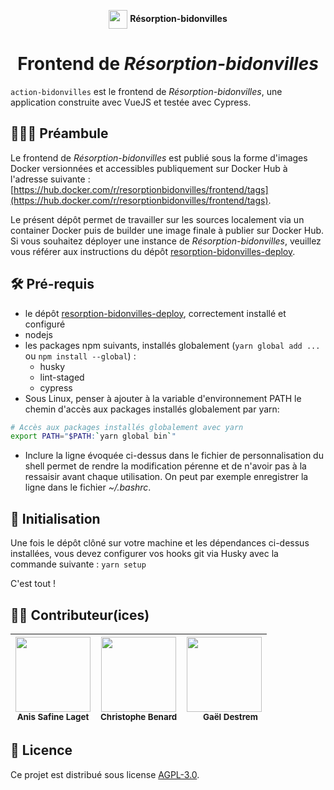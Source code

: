 <p align="center"><img src="https://resorption-bidonvilles.beta.gouv.fr/img/Marianne.d37c6b1e.svg" height="30" align="center" /> <strong>Résorption-bidonvilles</strong></p>
<h1 align="center">Frontend de <em>Résorption-bidonvilles</em></h1>

`action-bidonvilles` est le frontend de *Résorption-bidonvilles*, une application construite avec VueJS et testée avec Cypress.

## 👨🏼‍🏫 Préambule
Le frontend de *Résorption-bidonvilles* est publié sous la forme d'images Docker versionnées et accessibles publiquement sur Docker Hub à l'adresse suivante : [https://hub.docker.com/r/resorptionbidonvilles/frontend/tags](https://hub.docker.com/r/resorptionbidonvilles/frontend/tags).

Le présent dépôt permet de travailler sur les sources localement via un container Docker puis de builder une image finale à publier sur Docker Hub.
Si vous souhaitez déployer une instance de *Résorption-bidonvilles*, veuillez vous référer aux instructions du dépôt [resorption-bidonvilles-deploy](https://github.com/MTES-MCT/resorption-bidonvilles-deploy).

## 🛠 Pré-requis
- le dépôt [resorption-bidonvilles-deploy](https://github.com/MTES-MCT/resorption-bidonvilles-deploy), correctement installé et configuré
- nodejs
- les packages npm suivants, installés globalement (`yarn global add ...` ou `npm install --global`) :
  - husky
  - lint-staged
  - cypress
- Sous Linux, penser à ajouter à la variable d'environnement PATH le chemin d'accès aux packages installés globalement par yarn:

```bash
# Accès aux packages installés globalement avec yarn
export PATH="$PATH:`yarn global bin`"
```
- Inclure la ligne évoquée ci-dessus dans le fichier de personnalisation du shell permet de rendre la modification pérenne et de n'avoir pas à la ressaisir avant chaque utilisation. On peut par exemple enregistrer la ligne dans le fichier *~/.bashrc*.

## 🔌 Initialisation
Une fois le dépôt clôné sur votre machine et les dépendances ci-dessus installées, vous devez configurer vos hooks git via Husky avec la commande suivante :
`yarn setup`

C'est tout !

## 🙇🏼 Contributeur(ices)

| <img src="https://avatars3.githubusercontent.com/u/1801091?v=3" width="120px;"/><br /><sub><b>Anis Safine Laget</b></sub> | <img src="https://avatars3.githubusercontent.com/u/50863659?v=3" width="120px;"/><br /><sub><b>Christophe Benard</b></sub> | <img src="https://avatars3.githubusercontent.com/u/5053593?v=3" width="120px;"/><br /><sub><b>⠀⠀Gaël Destrem</b></sub> |
| --- | --- | --- |

## 📝 Licence
Ce projet est distribué sous license [AGPL-3.0](LICENSE).
